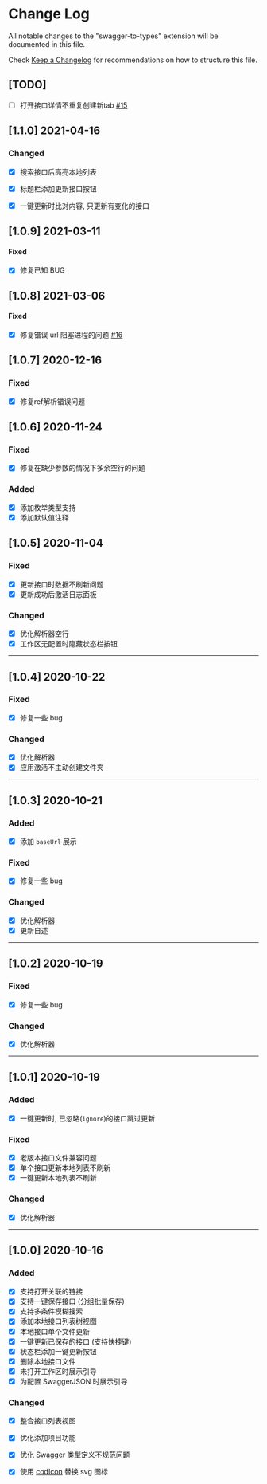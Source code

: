 # Change Log
All notable changes to the "swagger-to-types" extension will be documented in this file.

Check [Keep a Changelog](http://keepachangelog.com/) for recommendations on how to structure this file.

## [TODO]
- [ ] 打开接口详情不重复创建新tab [#15](https://github.com/lanten/swagger-to-types/issues/15)

## [1.1.0] 2021-04-16
### Changed
- [x] 搜索接口后高亮本地列表
- [x] 标题栏添加更新接口按钮
- [x] 一键更新时比对内容, 只更新有变化的接口


## [1.0.9] 2021-03-11
#### Fixed
- [x] 修复已知 BUG

## [1.0.8] 2021-03-06
#### Fixed
- [x] 修复错误 url 阻塞进程的问题 [#16](https://github.com/lanten/swagger-to-types/issues/16)


## [1.0.7] 2020-12-16
### Fixed
- [x] 修复ref解析错误问题

## [1.0.6] 2020-11-24
### Fixed
- [x] 修复在缺少参数的情况下多余空行的问题
### Added
- [x] 添加枚举类型支持
- [x] 添加默认值注释

## [1.0.5] 2020-11-04
### Fixed
- [x] 更新接口时数据不刷新问题
- [x] 更新成功后激活日志面板

### Changed
- [x] 优化解析器空行
- [x] 工作区无配置时隐藏状态栏按钮

---
## [1.0.4] 2020-10-22
### Fixed
- [x] 修复一些 bug

### Changed
- [x] 优化解析器
- [x] 应用激活不主动创建文件夹

---
## [1.0.3] 2020-10-21
### Added
- [x] 添加 `baseUrl` 展示

### Fixed
- [x] 修复一些 bug

### Changed
- [x] 优化解析器
- [x] 更新自述

---
## [1.0.2] 2020-10-19
### Fixed
- [x] 修复一些 bug

### Changed
- [x] 优化解析器

---
## [1.0.1] 2020-10-19
### Added
- [x] 一键更新时, 已忽略(`ignore`)的接口跳过更新

### Fixed
- [x] 老版本接口文件兼容问题
- [x] 单个接口更新本地列表不刷新
- [x] 一键更新本地列表不刷新

### Changed
- [x] 优化解析器

---
## [1.0.0] 2020-10-16
### Added
- [x] 支持打开关联的链接
- [x] 支持一键保存接口 (分组批量保存)
- [x] 支持多条件模糊搜索
- [x] 添加本地接口列表树视图
- [x] 本地接口单个文件更新
- [x] 一键更新已保存的接口 (支持快捷键)
- [x] 状态栏添加一键更新按钮
- [x] 删除本地接口文件
- [x] 未打开工作区时展示引导
- [x] 为配置 SwaggerJSON 时展示引导

### Changed
- [x] 整合接口列表视图
- [x] 优化添加项目功能
- [x] 优化 Swagger 类型定义不规范问题
- [x] 使用 [codIcon](https://microsoft.github.io/vscode-codicons/dist/codicon.html) 替换 svg 图标

